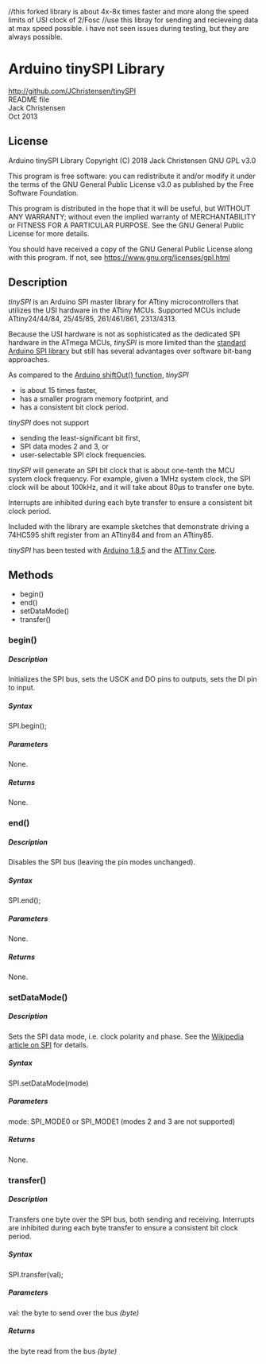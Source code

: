 //this forked library is about 4x-8x times faster and more along the speed limits of USI clock of 2/Fosc 
//use this libray for sending and recieveing data at max speed possible. i have not seen issues during testing, but they are always possible.

# Arduino tinySPI Library
http://github.com/JChristensen/tinySPI  
README file  
Jack Christensen  
Oct 2013  

## License
Arduino tinySPI Library Copyright (C) 2018 Jack Christensen GNU GPL v3.0

This program is free software: you can redistribute it and/or modify it under the terms of the GNU General Public License v3.0 as published by the Free Software Foundation.

This program is distributed in the hope that it will be useful, but WITHOUT ANY WARRANTY; without even the implied warranty of MERCHANTABILITY or FITNESS FOR A PARTICULAR PURPOSE.  See the GNU General Public License for more details.

You should have received a copy of the GNU General Public License
along with this program. If not, see <https://www.gnu.org/licenses/gpl.html>

## Description
*tinySPI* is an Arduino SPI master library for ATtiny microcontrollers that utilizes the USI hardware in the ATtiny MCUs. Supported MCUs include ATtiny24/44/84, 25/45/85, 261/461/861, 2313/4313.

Because the USI hardware is not as sophisticated as the dedicated SPI hardware in the ATmega MCUs, *tinySPI* is more limited than the [standard Arduino SPI library](http://arduino.cc/en/Reference/SPI) but still has several advantages over software bit-bang approaches.

As compared to the [Arduino shiftOut() function](http://arduino.cc/en/Reference/ShiftOut), *tinySPI*

- is about 15 times faster,
- has a smaller program memory footprint, and
- has a consistent bit clock period.
 
*tinySPI* does not support

- sending the least-significant bit first,
- SPI data modes 2 and 3, or
- user-selectable SPI clock frequencies.
 
*tinySPI* will generate an SPI bit clock that is about one-tenth the MCU system clock frequency. For example, given a 1MHz system clock, the SPI clock will be about 100kHz, and it will take about 80μs to transfer one byte. 

Interrupts are inhibited during each byte transfer to ensure a consistent bit clock period.

Included with the library are example sketches that demonstrate driving a 74HC595 shift register from an ATtiny84 and from an ATtiny85.

*tinySPI* has been tested with [Arduino 1.8.5](http://arduino.cc/en/Main/Software) and the [ATTiny Core](https://github.com/SpenceKonde/ATTinyCore/).

## Methods
* begin()
* end()
* setDataMode()
* transfer()

### begin()
##### Description
Initializes the SPI bus, sets the USCK and DO pins to outputs, sets the DI pin to input.
##### Syntax
SPI.begin();
##### Parameters
None.
##### Returns
None.

### end()
##### Description
Disables the SPI bus (leaving the pin modes unchanged).
##### Syntax
SPI.end();
##### Parameters
None.
##### Returns
None.

### setDataMode()
##### Description
Sets the SPI data mode, i.e. clock polarity and phase. See the [Wikipedia article on SPI](https://en.wikipedia.org/wiki/Serial_Peripheral_Interface_Bus#Clock_polarity_and_phase) for details.
##### Syntax
SPI.setDataMode(mode)
##### Parameters
mode: SPI_MODE0 or SPI_MODE1 (modes 2 and 3 are not supported)
##### Returns
None.

### transfer()
##### Description
Transfers one byte over the SPI bus, both sending and receiving. Interrupts are inhibited during each byte transfer to ensure a consistent bit clock period.
##### Syntax
SPI.transfer(val);
##### Parameters
val: the byte to send over the bus _(byte)_
##### Returns
the byte read from the bus _(byte)_
